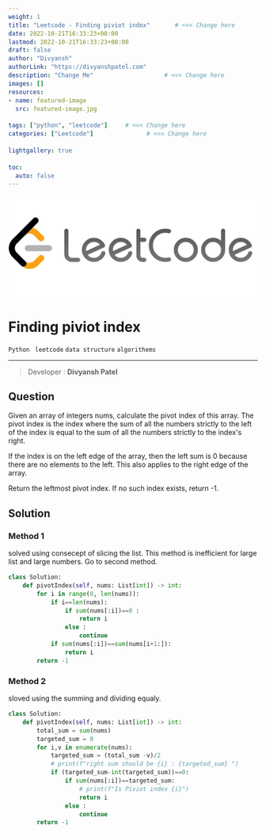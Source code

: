 ```yaml
---
weight: 1
title: "Leetcode - Finding piviot index"       # <<< Change here
date: 2022-10-21T16:33:23+00:00
lastmod: 2022-10-21T16:33:23+00:00
draft: false                
author: "Divyansh"
authorLink: "https://divyanshpatel.com"
description: "Change Me"                    # <<< Change here
images: []
resources:
- name: featured-image
  src: featured-image.jpg

tags: ["python", "leetcode"]     # <<< Change here
categories: ["Leetcode"]               # <<< Change here

lightgallery: true

toc:
  auto: false
---
```


![leetcode](leetcode.jpeg)

# Finding piviot index
`Python ` `leetcode` `data structure` `algorithems`

---

> Developer : __Divyansh Patel__

## Question

Given an array of integers nums, calculate the pivot index of this array.
The pivot index is the index where the sum of all the numbers strictly to the left of the index is equal to the sum of all the numbers strictly to the index's right.

If the index is on the left edge of the array, then the left sum is 0 because there are no elements to the left. This also applies to the right edge of the array.

Return the leftmost pivot index. If no such index exists, return -1.

## Solution
### Method 1
solved using consecept of slicing the list. This method is inefficient for large list and large numbers. Go to second method.
``` python
class Solution:
    def pivotIndex(self, nums: List[int]) -> int:
        for i in range(0, len(nums)):
            if i==len(nums):
                if sum(nums[:i])==0 :
                    return i 
                else :
                    continue
            if sum(nums[:i])==sum(nums[i+1:]):
                return i
        return -1
```
### Method 2
sloved using the summing and dividing equaly.
``` python 
class Solution:
    def pivotIndex(self, nums: List[int]) -> int:
        total_sum = sum(nums)
        targeted_sum = 0
        for i,v in enumerate(nums):
            targeted_sum = (total_sum -v)/2
            # print(f"right sum should be {i} : {targeted_sum} ")
            if (targeted_sum-int(targeted_sum))==0:
                if sum(nums[:i])==targeted_sum:
                    # print(f"Is Piviot index {i}")
                    return i
                else :
                    continue
        return -1
```

